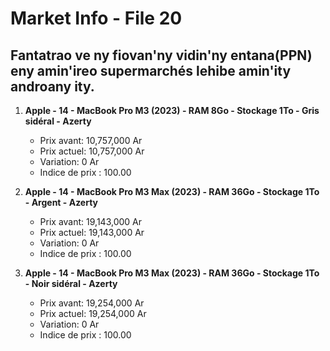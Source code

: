# Market Info - File 20

## Fantatrao ve ny fiovan'ny vidin'ny entana(PPN) eny amin'ireo supermarchés lehibe amin'ity androany ity.

1. **Apple - 14 - MacBook Pro M3 (2023) - RAM 8Go - Stockage 1To - Gris sidéral - Azerty**
   - Prix avant: 10,757,000 Ar
   - Prix actuel: 10,757,000 Ar
   - Variation: 0 Ar
   - Indice de prix : 100.00

2. **Apple - 14 - MacBook Pro M3 Max (2023) - RAM 36Go - Stockage 1To - Argent - Azerty**
   - Prix avant: 19,143,000 Ar
   - Prix actuel: 19,143,000 Ar
   - Variation: 0 Ar
   - Indice de prix : 100.00

3. **Apple - 14 - MacBook Pro M3 Max (2023) - RAM 36Go - Stockage 1To - Noir sidéral - Azerty**
   - Prix avant: 19,254,000 Ar
   - Prix actuel: 19,254,000 Ar
   - Variation: 0 Ar
   - Indice de prix : 100.00

